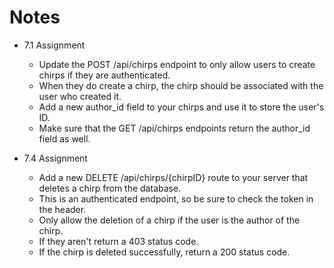 # Notes

- 7.1 Assignment
    - Update the POST /api/chirps endpoint to only allow users to create chirps if they are authenticated. 
    - When they do create a chirp, the chirp should be associated with the user who created it.
    - Add a new author_id field to your chirps and use it to store the user's ID.
    - Make sure that the GET /api/chirps endpoints return the author_id field as well.


- 7.4 Assignment
    - Add a new DELETE /api/chirps/{chirpID} route to your server that deletes a chirp from the database.
    - This is an authenticated endpoint, so be sure to check the token in the header. 
    - Only allow the deletion of a chirp if the user is the author of the chirp.
    - If they aren't return a 403 status code.
    - If the chirp is deleted successfully, return a 200 status code.

